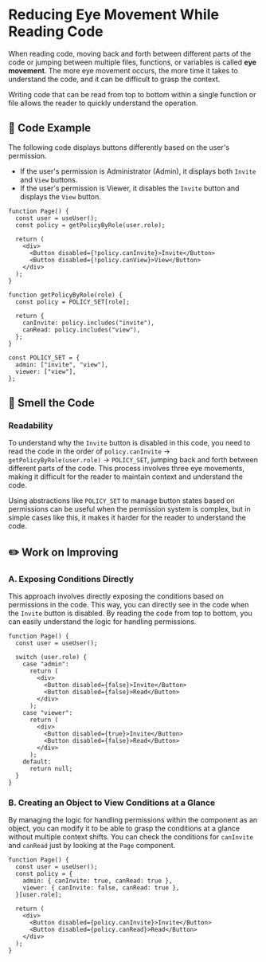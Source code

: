 # Reducing Eye Movement While Reading Code

<div style="margin-top: 16px">
<Badge type="info" text="Readability" />
</div>

When reading code, moving back and forth between different parts of the code or jumping between multiple files, functions, or variables is called **eye movement**.
The more eye movement occurs, the more time it takes to understand the code, and it can be difficult to grasp the context.

Writing code that can be read from top to bottom within a single function or file allows the reader to quickly understand the operation.

## 📝 Code Example

The following code displays buttons differently based on the user's permission.

- If the user's permission is Administrator (Admin), it displays both `Invite` and `View` buttons.
- If the user's permission is Viewer, it disables the `Invite` button and displays the `View` button.

```tsx
function Page() {
  const user = useUser();
  const policy = getPolicyByRole(user.role);

  return (
    <div>
      <Button disabled={!policy.canInvite}>Invite</Button>
      <Button disabled={!policy.canView}>View</Button>
    </div>
  );
}

function getPolicyByRole(role) {
  const policy = POLICY_SET[role];

  return {
    canInvite: policy.includes("invite"),
    canRead: policy.includes("view"),
  };
}

const POLICY_SET = {
  admin: ["invite", "view"],
  viewer: ["view"],
};
```

## 👃 Smell the Code

### Readability

To understand why the `Invite` button is disabled in this code, you need to read the code in the order of `policy.canInvite` → `getPolicyByRole(user.role)` → `POLICY_SET`, jumping back and forth between different parts of the code. 
This process involves three eye movements, making it difficult for the reader to maintain context and understand the code.

Using abstractions like `POLICY_SET` to manage button states based on permissions can be useful when the permission system is complex, but in simple cases like this, it makes it harder for the reader to understand the code.

## ✏️ Work on Improving

### A. Exposing Conditions Directly

This approach involves directly exposing the conditions based on permissions in the code. This way, you can directly see in the code when the `Invite` button is disabled. 
By reading the code from top to bottom, you can easily understand the logic for handling permissions.

```tsx
function Page() {
  const user = useUser();

  switch (user.role) {
    case "admin":
      return (
        <div>
          <Button disabled={false}>Invite</Button>
          <Button disabled={false}>Read</Button>
        </div>
      );
    case "viewer":
      return (
        <div>
          <Button disabled={true}>Invite</Button>
          <Button disabled={false}>Read</Button>
        </div>
      );
    default:
      return null;
  }
}
```

### B. Creating an Object to View Conditions at a Glance

By managing the logic for handling permissions within the component as an object, you can modify it to be able to grasp the conditions at a glance without multiple context shifts. 
You can check the conditions for `canInvite` and `canRead` just by looking at the `Page` component.

```tsx
function Page() {
  const user = useUser();
  const policy = {
    admin: { canInvite: true, canRead: true },
    viewer: { canInvite: false, canRead: true },
  }[user.role];

  return (
    <div>
      <Button disabled={policy.canInvite}>Invite</Button>
      <Button disabled={policy.canRead}>Read</Button>
    </div>
  );
}
```